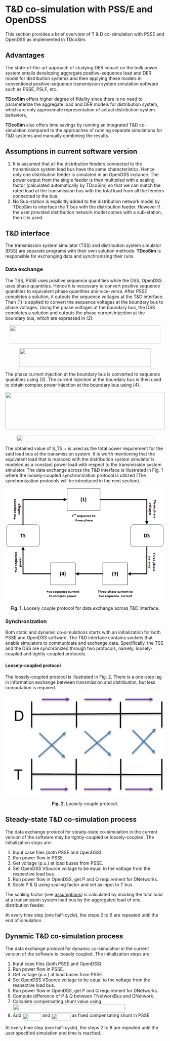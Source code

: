 # T&D co-simulation with PSS/E and OpenDSS

This section provides a brief overview of T & D co-simulation with PSSE and OpenDSS as implemented in TDcoSim.

## Advantages

The state-of-the-art approach of studying DER impact on the bulk power system entails developing aggregate positive-sequence load and DER model for distribution systems and then applying these models in conventional positive-sequence transmission system simulation software such as PSSE, PSLF, etc. 

**TDcoSim** offers higher degree of fidelity since there is no need to parameterize the aggregate load and DER models for distribution system, which are only approximate representation of actual distribution system behaviors, 

**TDcoSim** also offers time savings by running an integrated T&D co-simulation compared to the approaches of running separate simulations for T&D systems and manually combining the results.

## Assumptions in current software version

1. It is assumed that all the distribution feeders connected to the transmission system load bus have the same characteristics. Hence only one distribution feeder is simulated in an OpenDSS instance. The power output from the single feeder is then multiplied with a scaling factor (calculated automatically by TDcoSim) so that we can match the rated load at the transmission bus with the total load from all the feeders connected to the bus.
2. No Sub-station is explicitly added to the distribution network model by TDcoSim to interface the T bus with the distribution feeder. However if the user provided distribution network model comes with a sub-station, then it is used.

## T&D interface
The transmission system simulator (TSS) and distribution system simulator (DSS) are separate programs with their own solution methods. **TDcoSim** is responsible for exchanging data and synchronizing their runs.

### Data exchange
The TSS, PSSE uses positive sequence quantities while the DSS, OpenDSS uses phase quantities. Hence it is necessary to convert positive sequence quantities to equivalent phase quantities and vice-versa. After PSSE completes a solution, it outputs the sequence voltages at the T&D interface. Then (1) is applied to convert the sequence voltages at the boundary bus to phase voltages. Using the phase voltages at the boundary bus, the DSS completes a solution and outputs the phase current injection at the boundary bus, which are expressed in (2).

<p align="center"><img src="/docs/user_guide/tex/4841db953afbf12a6a9f3ace7e110fda.svg?invert_in_darkmode&sanitize=true" align=middle width=476.76205500000003pt height=59.1786591pt/></p>

<p align="center"><img src="/docs/user_guide/tex/68a58c94d6db4cdbc977f2e239c69493.svg?invert_in_darkmode&sanitize=true" align=middle width=413.28826935pt height=59.1786591pt/></p>

The phase current injection at the boundary bus is converted to sequence quantities using (3). The current injection at the boundary bus is then used to obtain complex power injection at the boundary bus using (4).

<p align="center"><img src="/docs/user_guide/tex/a2da13e66d0772763e50360f1b29b29e.svg?invert_in_darkmode&sanitize=true" align=middle width=503.81307899999996pt height=118.35734295pt/></p>

<p align="center"><img src="/docs/user_guide/tex/8565a66caf66d95e21b65c7ab413f8e2.svg?invert_in_darkmode&sanitize=true" align=middle width=431.7354921pt height=19.78983765pt/></p>

The obtained value of S_TS,+ is used as the total power requirement for the said load bus at the transmission system. It is worth mentioning that the equivalent load that is replaced with the distribution system simulator is modeled as a constant power load with respect to the transmission system simulator. The data exchange across the T&D interface is illustrated in Fig. 1 where the loosely-coupled synchronization protocol is utilized (The synchronization protocols will be introduced in the next section).

![loosely coupled protocol](images/T_D_data_interface.png)

<p align="center">
  <strong>Fig. 1. </strong>Loosely couple protocol for data exchange across T&D interface.
</p>

### Synchronization

Both static and dynamic co-simulations starts with an initialization for both PSSE and OpenDSS software. The T&D interface contains sockets that enable simulators to communicate and exchange data. Specifically, the TSS and the DSS are synchronized through two protocols, namely, loosely-coupled and tightly-coupled protocols.

#### Loosely-coupled protocol
The loosely-coupled protocol is illustrated in Fig. 2. There is a one-step lag in information exchange between transmission and distribution, but less computation is required.

![loosely coupled protocol](images/loosely_coupled_protocol.png)
<p align="center">
  <strong>Fig. 2. </strong>Loosely-couple protocol.
</p>

## Steady-state T&D co-simulation process
The data exchange protocol for steady-state co-simulation in the current version of the software may be tightly-coupled or  loosely-coupled. The initialization steps are:

1. Input case files (both PSSE and OpenDSS).
2. Run power flow in PSSE.
3. Get voltage (p.u.) at load buses from PSSE.
4. Set OpenDSS VSource voltage to be equal to the voltage from the respective load bus.
5. Run power flow in OpenDSS, get P and Q requirement for DNetworks.
6. Scale P & Q using scaling factor and set as input to T bus.

The scaling factor (see [assumptions](user_guide_capability_and_limitations.md)) is calculated by dividing the total load at a transmission system load bus by the aggregated load of one distribution feeder.

At every time step (one half-cycle), the steps 2 to 6 are repeated until the end of simulation.

## Dynamic T&D co-simulation process
The data exchange protocol for dynamic co-simulation in the current version of the software is loosely coupled. The initialization steps are:

1. Input case files (both PSSE and OpenDSS).
2. Run power flow in PSSE.
3. Get voltage (p.u.) at load buses from PSSE.
4. Set OpenDSS VSource voltage to be equal to the voltage from the respective load bus.
5. Run power flow in OpenDSS, get P and Q requirement for DNetworks.
6. Compute difference of P & Q between TNetworkBus and DNetwork.
7. Calculate compensating shunt value using <img src="/docs/user_guide/tex/683afce11f3062519b337ff0eb59fdc5.svg?invert_in_darkmode&sanitize=true" align=middle width=354.44126685pt height=26.76175259999998pt/>.
8. Add <img src="/docs/user_guide/tex/c68c74ed5963cb122d055dfc4055d1a8.svg?invert_in_darkmode&sanitize=true" align=middle width=58.51439054999999pt height=22.465723500000017pt/> and <img src="/docs/user_guide/tex/b603e2286164063e0a47f868215bdd83.svg?invert_in_darkmode&sanitize=true" align=middle width=60.95616779999998pt height=22.465723500000017pt/> as fixed compensating shunt in PSSE.

At every time step (one half-cycle), the steps 2 to 8 are repeated until the user specified simulation end time is reached.

